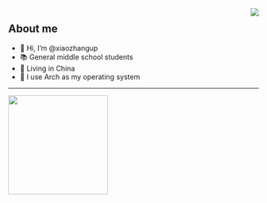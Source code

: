 <img align="right" src="https://github-readme-stats.vercel.app/api?username=xiaozhangup&layout=compact&hide_border=true&show_icons=true&theme=tokyonight">

## About me

- 👋 Hi, I’m @xiaozhangup
- 📚️ General middle school students
- 💉 Living in China
- 🦐 I use Arch as my operating system
---
<a href="https://afdian.net/a/xiaozhangup"><img width="200" src="https://pic1.afdiancdn.com/static/img/welcome/button-sponsorme.jpg" alt=""></a>
